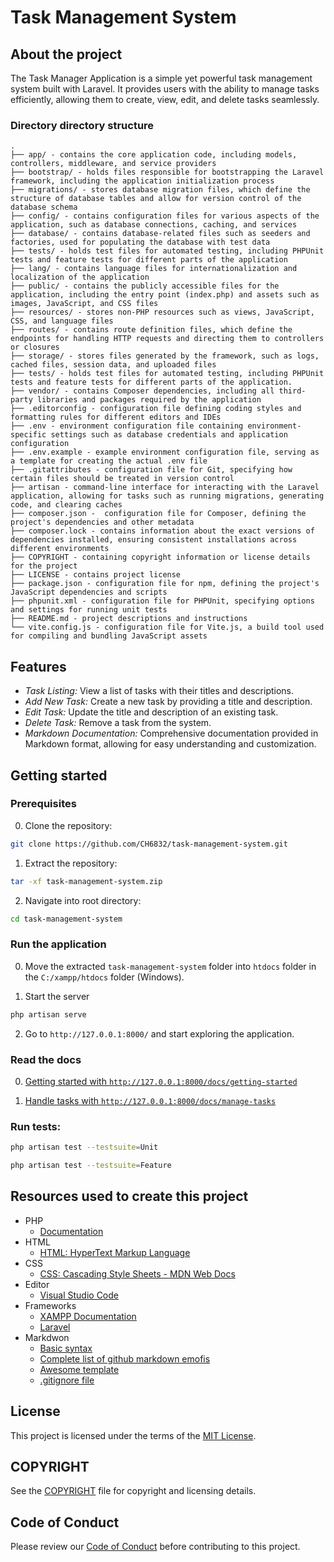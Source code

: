 # Task Management System

## About the project

The Task Manager Application is a simple yet powerful task management system built with Laravel. It provides users with the ability to manage tasks efficiently, allowing them to create, view, edit, and delete tasks seamlessly.

### Directory directory structure

    .
    ├── app/ - contains the core application code, including models, controllers, middleware, and service providers
    ├── bootstrap/ - holds files responsible for bootstrapping the Laravel framework, including the application initialization process
    ├── migrations/ - stores database migration files, which define the structure of database tables and allow for version control of the database schema
    ├── config/ - contains configuration files for various aspects of the application, such as database connections, caching, and services
    ├── database/ - contains database-related files such as seeders and factories, used for populating the database with test data
    ├── tests/ - holds test files for automated testing, including PHPUnit tests and feature tests for different parts of the application
    ├── lang/ - contains language files for internationalization and localization of the application
    ├── public/ - contains the publicly accessible files for the application, including the entry point (index.php) and assets such as images, JavaScript, and CSS files
    ├── resources/ - stores non-PHP resources such as views, JavaScript, CSS, and language files
    ├── routes/ - contains route definition files, which define the endpoints for handling HTTP requests and directing them to controllers or closures
    ├── storage/ - stores files generated by the framework, such as logs, cached files, session data, and uploaded files
    ├── tests/ - holds test files for automated testing, including PHPUnit tests and feature tests for different parts of the application.
    ├── vendor/ - contains Composer dependencies, including all third-party libraries and packages required by the application
    ├── .editorconfig - configuration file defining coding styles and formatting rules for different editors and IDEs
    ├── .env - environment configuration file containing environment-specific settings such as database credentials and application configuration
    ├── .env.example - example environment configuration file, serving as a template for creating the actual .env file
    ├── .gitattributes - configuration file for Git, specifying how certain files should be treated in version control
    ├── artisan - command-line interface for interacting with the Laravel application, allowing for tasks such as running migrations, generating code, and clearing caches
    ├── composer.json -  configuration file for Composer, defining the project's dependencies and other metadata
    ├── composer.lock - contains information about the exact versions of dependencies installed, ensuring consistent installations across different environments
    ├── COPYRIGHT - containing copyright information or license details for the project
    ├── LICENSE - contains project license
    ├── package.json - configuration file for npm, defining the project's JavaScript dependencies and scripts
    ├── phpunit.xml - configuration file for PHPUnit, specifying options and settings for running unit tests
    ├── README.md - project descriptions and instructions
    └── vite.config.js - configuration file for Vite.js, a build tool used for compiling and bundling JavaScript assets

## Features

* _Task Listing:_ View a list of tasks with their titles and descriptions.
* _Add New Task:_ Create a new task by providing a title and description.
* _Edit Task:_ Update the title and description of an existing task.
* _Delete Task:_ Remove a task from the system.
* _Markdown Documentation:_ Comprehensive documentation provided in Markdown format, allowing for easy understanding and customization.

## Getting started

### Prerequisites

0. Clone the repository:

```sh
git clone https://github.com/CH6832/task-management-system.git
```

1. Extract the repository:

```sh
tar -xf task-management-system.zip
```

2. Navigate into root directory:

```sh
cd task-management-system
```

### Run the application

0. Move the extracted `task-management-system` folder into `htdocs` folder in the `C:/xampp/htdocs` folder (Windows).

1. Start the server

```sh
php artisan serve
```

2. Go to `http://127.0.0.1:8000/` and start exploring the application.

### Read the docs

0. [Getting started with `http://127.0.0.1:8000/docs/getting-started`](resources/docs/getting-started.md)

1. [Handle tasks with `http://127.0.0.1:8000/docs/manage-tasks`](resources/docs/manage-tasks.md)

### Run tests:

```sh
php artisan test --testsuite=Unit
```

```sh
php artisan test --testsuite=Feature
```

## Resources used to create this project

* PHP
  * [Documentation](https://www.php.net/docs.php)
* HTML
  * [HTML: HyperText Markup Language](https://developer.mozilla.org/en-US/docs/Web/HTML)
* CSS
  * [CSS: Cascading Style Sheets - MDN Web Docs](https://developer.mozilla.org/en-US/docs/Web/CSS?retiredLocale=de)
* Editor
  * [Visual Studio Code](https://code.visualstudio.com/)
* Frameworks
  * [XAMPP Documentation](https://www.apachefriends.org/docs/)
  * [Laravel](https://laravel.com/docs/11.x)
* Markdwon
  * [Basic syntax](https://www.markdownguide.org/basic-syntax/)
  * [Complete list of github markdown emofis](https://dev.to/nikolab/complete-list-of-github-markdown-emoji-markup-5aia)
  * [Awesome template](http://github.com/Human-Activity-Recognition/blob/main/README.md)
  * [.gitignore file](https://git-scm.com/docs/gitignore)

## License

This project is licensed under the terms of the [MIT License](LICENSE).

## COPYRIGHT

See the [COPYRIGHT](COPYRIGHT) file for copyright and licensing details.

## Code of Conduct

Please review our [Code of Conduct](CODE_OF_CONDUCT.md) before contributing to this project.

